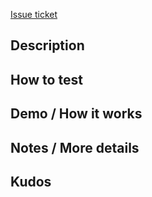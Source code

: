 <!--
PULL REQUEST ETIQUETTE
- Make sure the PR TITLE follows Conventional Commits (e.g. fix: Correct typo OR feat(OAP-889): Add Button component)
- Follow BRANCH NAMES convention: starting with `feature/JIRAID-000`, `feat/JIRAID-000` or `bugfix/JIRAID-000`
- ASSIGN yourself (or the corresponding author) as the PR owner. Easier to search in the future ;)
- Use SQUASH AND MERGE and make sure the generated commit starts with "JIRAID-000 "

TEST ID's
If you have modified a test id, please review it and add the "skip-testid-check" label to your PR, this will bypass the check.
-->
[Issue ticket](https://github.com/vuejs/pinia/issues/[ISSUE_ID])

## Description

<!-- Describe your code changes in detail for reviewers -->

## How to test

<!-- Make reviewer life easier with some tips for testing your work -->


<!-- OPTIONAL BELOW, JUST DELETE IF NOT NEEDED -->

## Demo / How it works

<!-- Help the reviewer with some screenshot, gif or video as a preview -->

## Notes / More details

<!-- For long or complex PR you may add here more details about the changes -->

## Kudos

<!-- Share some love -->
